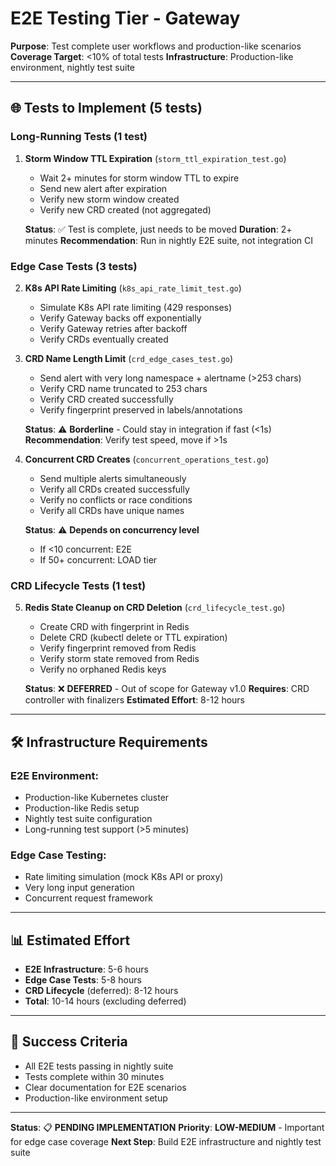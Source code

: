 # E2E Testing Tier - Gateway

**Purpose**: Test complete user workflows and production-like scenarios
**Coverage Target**: <10% of total tests
**Infrastructure**: Production-like environment, nightly test suite

---

## 🌐 **Tests to Implement** (5 tests)

### **Long-Running Tests** (1 test)

1. **Storm Window TTL Expiration** (`storm_ttl_expiration_test.go`)
   - Wait 2+ minutes for storm window TTL to expire
   - Send new alert after expiration
   - Verify new storm window created
   - Verify new CRD created (not aggregated)

   **Status**: ✅ Test is complete, just needs to be moved
   **Duration**: 2+ minutes
   **Recommendation**: Run in nightly E2E suite, not integration CI

### **Edge Case Tests** (3 tests)

2. **K8s API Rate Limiting** (`k8s_api_rate_limit_test.go`)
   - Simulate K8s API rate limiting (429 responses)
   - Verify Gateway backs off exponentially
   - Verify Gateway retries after backoff
   - Verify CRDs eventually created

3. **CRD Name Length Limit** (`crd_edge_cases_test.go`)
   - Send alert with very long namespace + alertname (>253 chars)
   - Verify CRD name truncated to 253 chars
   - Verify CRD created successfully
   - Verify fingerprint preserved in labels/annotations

   **Status**: ⚠️ **Borderline** - Could stay in integration if fast (<1s)
   **Recommendation**: Verify test speed, move if >1s

4. **Concurrent CRD Creates** (`concurrent_operations_test.go`)
   - Send multiple alerts simultaneously
   - Verify all CRDs created successfully
   - Verify no conflicts or race conditions
   - Verify all CRDs have unique names

   **Status**: ⚠️ **Depends on concurrency level**
   - If <10 concurrent: E2E
   - If 50+ concurrent: LOAD tier

### **CRD Lifecycle Tests** (1 test)

5. **Redis State Cleanup on CRD Deletion** (`crd_lifecycle_test.go`)
   - Create CRD with fingerprint in Redis
   - Delete CRD (kubectl delete or TTL expiration)
   - Verify fingerprint removed from Redis
   - Verify storm state removed from Redis
   - Verify no orphaned Redis keys

   **Status**: ❌ **DEFERRED** - Out of scope for Gateway v1.0
   **Requires**: CRD controller with finalizers
   **Estimated Effort**: 8-12 hours

---

## 🛠️ **Infrastructure Requirements**

### **E2E Environment**:
- Production-like Kubernetes cluster
- Production-like Redis setup
- Nightly test suite configuration
- Long-running test support (>5 minutes)

### **Edge Case Testing**:
- Rate limiting simulation (mock K8s API or proxy)
- Very long input generation
- Concurrent request framework

---

## 📊 **Estimated Effort**

- **E2E Infrastructure**: 5-6 hours
- **Edge Case Tests**: 5-8 hours
- **CRD Lifecycle** (deferred): 8-12 hours
- **Total**: 10-14 hours (excluding deferred)

---

## 🎯 **Success Criteria**

- All E2E tests passing in nightly suite
- Tests complete within 30 minutes
- Clear documentation for E2E scenarios
- Production-like environment setup

---

**Status**: 📋 **PENDING IMPLEMENTATION**
**Priority**: **LOW-MEDIUM** - Important for edge case coverage
**Next Step**: Build E2E infrastructure and nightly test suite

